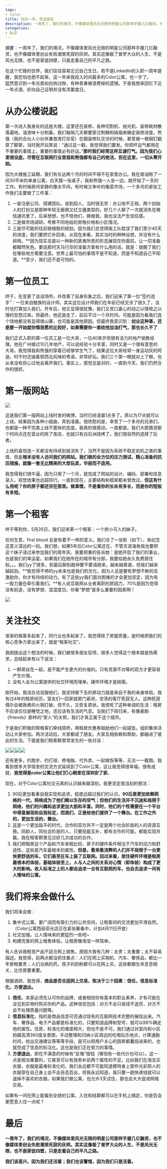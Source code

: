 ```yaml
---
tags: 
- color 
title: 创业一年，苟且偷生
description: 一周年了，我们的境况，不像媒体里风光无限的明星公司那样手握几亿融资，也不像媒体里创业失败潮里死寂的灰烬。其实这像极了普罗大众的人生，不是风光无限，也不是家徒四壁，只是走着自己的平凡之路。
categories: 
- 扯淡
---
```


摘要：一周年了，我们的境况，不像媒体里风光无限的明星公司那样手握几亿融资，也不像媒体里创业失败潮里死寂的灰烬。其实这像极了普罗大众的人生，不是风光无限，也不是家徒四壁，只是走着自己的平凡之路。

在这个忙碌的世界，我们往往容易忘记自己生日。若不是LinkedIn的入职一周年提醒，我恐怕也想不起来，这一年来我投入时间最多的Color公寓，也一岁了。  
猛然意识到一年光景如白驹过隙，有种青春被浪费掉的遗憾。于是我想来回忆下近一年点滴，好向自己证明并没有浑噩度日。 


# 从办公楼说起

第一次进入我身处的这座大楼，这里还在装修，各种切割机、抛光机、装修耗材散落遍地，油漆味十分刺鼻。我们每隔几天都要穿过荆棘和硝烟来确定装修进度。熊强（我的合伙人小伙伴兼首席打杂官）在跟装修队交涉的时候，甚至被一根钢钉戳穿了脚掌。当时我开玩笑说：“通过这一戳，我觉得我们要发。你把坏运气都用在不重要的事情上，重要的事情必有好运。”**那时我们经常这样互谑打气。因为我们心里很没底，尽管在互联网行业里我和熊强都有自己的绝活，但在这里，一切从零开始。**

因为大楼施工延期，我们有长达两个月的时间不得不在家里办公。我在南油租了一间30平米的单身公寓，白天摆一张桌子，我和熊强一人坐一边，就开始了一天的工作。有时候房间安静的像太平间，有时候又争吵的像菜市场，一个多月的紧张工作我们主要做了三件事：

1. 一是注册公司、搭建团队。说到招人，当时很无奈：办公地不正规，两个创始人的打扮又是那种年轻无极限又红又骚类型的，好几个人聊了一次就消失在微信通讯里了。后来想想，也不怪他们，换做我，我也没法产生信任感。
2. 二是做市场调研。考察不同地段的房租价格和小区情况。
3. 三是尽可能的往前做细致的规划。因为我们总觉得施工队耽误了我们至少40天的进度，我们要把它补回来。从现在来看，其实当时的种种设想，并没有什么卵用。**因为现实总是以一种新的匪夷所思的形态展现在你面前，让一切准备都黯然失色。要说那时天马行空的准备方案有什么用的话，就是：提醒了我们在哪些地方需要注意。世界上最可怕的事情不是不知道，而是不知道自己不知道。**至少，我们还不是可怕的。


# 第一位员工

终于，在变更了谈话场所，并改善了自身形象之后，我们迎来了第一位“签约选手”：一位来自魅族的设计师。其实这位设计师我们在年前已经交涉了很久了，当时也打算加入我们。开年后，他又显得很犹豫，我们又苦口婆心的动之以情晓之以理的忽悠过来。但最终，他还是走了，前后不过一个月时间。可能是因为看我们连个场地都没有显得很山寨，也可能是其他原因。但最终我意识到：**创业这种事，还是要一开始就你情我愿的比较好，如果需要你一直给他加油打气，那也长久不了**

我们正式入职的第一位员工是一位大哥，一位40来岁但很有活力的地产销售经理。他在广州做过10几年地产，可以说经验十分丰富，同时又是一个很有意思的大哥。我觉得我和熊强的穿着已经够学生气了，结果这位大哥经常一身运动灰的阿迪，时不时还操着鄂西北风味的粤语，非常好玩。我们三个第一眼就对上了眼，也从来没有担心过他会离开我们。事实上，感觉总是对的，一直到今天，我们仍然合作的很好。


# 第一版网站

![](first-version-web.png)

这是我们第一版网站上线时发的微博，当时已经凌晨1点多了。原以为17点就可以上线，结果因为各种小插曲，弄到凌晨。很欣慰的是，幸苦了一个多月的兄弟们，也都是一种不完美上线不罢休的态度。我真的很感动，一直都是。我们大胆猜测那个时间点还在营业的除了夜店，也就只有白石洲烧烤了。我们很自然的选择了后者。

上线的喜悦连一天都没有持续到就消失了，当然不是因为系统不稳定宕机之类的事情，而是**根本没有人访问我们的网站。我们做的全方位的压力测试、精心准备的抗压措施，就像一套无比精美的大型玩具，华丽而不适用。**

我觉得我们很牛逼，因为只用了一个月，就完成了网站的设计、编码、部署和信息录入，视觉效果也远超同行。一直到现在，主要结构和框架都未曾改过。**但这有什么用呢？你的房子都还空在那里。做事情，不是看你的长处有多长，而是你的短板有多短。**


# 第一个租客

终于等到你，5月26日，我们迎来第一个租客：一个娇小可人的妹子。

任何生意，first blood 总是有着不一样的意义。我们合了一张影（如下），来纪念这意义深远的一刻。我们想，如果5年后Color公寓还在，不管天涯海角我也要把这个妹子请过来参加我们的周年庆。我要郑重的告诉她：是她开启了我们的事业，也是我们的幸运星。如果我们在她所在的城市有分部，我要给她永久免费居住权。。。我们yy了很多，到最后聊到敲钟要不要请她来，越来越离谱，但我们越来越起劲。**我觉得不停的yy未来也是我们的文化，因为人总是要有梦想不断的去激励你，你才有持续的动力。有了这些yy我们面对困难的才会更加坚定，因为有一股力量在牵引着我们。**有人说互联网从业者离职的原因力，70%是因为觉得没有前途、没有梦想、混混度日。你看“梦想”是多么重要的因素啊！

![](%E7%AC%AC%E4%B8%80%E4%B8%AA%E7%A7%9F%E5%AE%A2.JPG)



# 关注社交

渐渐的租客多起来了，同行业也多起来了。我觉得除了房屋质量，是时候把我们的核心竞争力拿出来了，就是“租客社交”。

我刚提出这个想法的时候，我们被很多朋友狂喷，很多人觉得这个根本就是伪需求，总结起来有以下说法：

1. 一群屌丝在一起，是不能产生更大的价值的。只有资源不对等的双方才更容易产生价值。
2. 没有人会为公寓提供的社交环境而埋单。硬件环境才是刚需。 

刚开始，我没办法说服他们，我坚持做下去的原动力就是来自于我的亲身体验。我有过4年的租房经历，室友们一回家就房门紧闭，空荡的客厅死寂无人。这种死寂偶尔会被我煮的火锅打破，但不久，又恢复原状。我恨死了这种单调的生活：租房不应该仅仅是睡觉之地，还应该有生活的气息。当我们下班归来，有像美剧《friends》那样的“家人”的关照，我们才真正属于这个城市。    

于是我们积极的帮租客们牵线搭桥，用租房优惠券鼓励他们一起搓饭，组织集体活动让大家参加。两次活动后，大家都成了朋友。大家互相依赖和帮助，都融进了彼此的生活。下面是我们租客群里常发生的一些对话：

<img style="display:inline" src="chat_log_1.PNG"/><img style="display:inline" src="chat_log_2.PNG"/><img style="display:inline" src="chat_log_5.PNG"/><img style="display:inline" src="chat_log_6.PNG"/>

还有更多，约跑步、约打球、修电脑、代外卖、一起做饭等等，无法一一截图。我看到很多大学宿舍的交流方式延续到了Color公寓，这让我觉得很幸福，很有成就，**我觉得是color公寓让他们打心眼里在深圳安了家**。

现在，对于Color公寓社交元素的认识越来越深刻，我更坚定我当初的想法：

1. 90后更加看重自我实现和追求，程度远超过我们的认识。**90后是更加依赖网络的一代，网络成为了他们赖以生存的空气；但他们的生活并不沉迷和局限于网络，他们的兴趣和追求更加大胆和丰富。同时，他们的个性需要在一个平台中得意展现和自我标定，而我们，正是给他们提供了一个舞台。在工作之外的，更加生活的，舞台。**
2. 这是一个更加扁平的时代，合作的双方并不一定是两个社会阶层的人的资源互换。同龄人，同社会阶层的人，只要技能互补，都有合作的可能，都能实现共赢。我在租客群里见过好几次成功的合作。
3. 我们把租房这个产品和汽车来相比较，房子的硬件条件相当于汽车的动力和舒适性，这些是汽车最根本的属性。**但是，愈来愈流弊的人们并不局限于一台更快更舒适的车，它们甚至在车上装了互联网。回过来看，居住硬件环境是租房最根本的体验，基础体验至上，人与人之间的关系对心情（即体验）构成了更大的影响。收入标准之上的人都会追求一台有互联网的车，也会去追求一间有人情味的公寓。**


# 我们将来会做什么

我们将来会做：

1. 集中式公寓。更广阔而有吸引力的公共空间，让租客间的交流更加平滑自然。（Color公寓西丽茶光店正在紧张筹备中，计划4月11日开放）
2. 社交加强。让人情味来的更猛烈一些吧~
3. 构建完善的网上租售体验。让租房像淘宝一样简单。

有人告诉我租赁产品不适合网上销售。原因大致有几种：太贵；太重要；太不容易描述。我觉得，前两点都没抓住重点：人们在网上买相机、汽车、奢侈品，都比一年房租要贵；人们治病的药，孩子的奶粉都可以在网上买，这些都跟生命息息相关，比住房要重要。

根据调研，我觉得，**商品是否合适网上交易，取决于三个因素：信任，信息标准化，方便退出。**

1. **信任**。卖家必须先认可你的品牌，或者相信你有基本的职业素养，才有可能在没见到实物时购买你的产品。这种信任包括：对方不会只收钱不送货，对方不会不处理质量问题等。
2. **信息标准化**，指的是商品信息可否通过现有的互联网技术完整的展现出来。汽车、奢侈品、电子产品都是标准化的，只要知道品牌和型号，就可以99%确定他的属性。住房，标准化的难度稍大，但也不是不可。我们通过对室内和小区拍摄高清360度全景图，手动整理和归纳小区周边的吃喝玩乐地点，计算通勤时间，给出交通建议等等等手段，是可以把用户关心的因素都囊括进来的，也就完成了信息的标注化。这也是我们正在努力的事情。 
3. **方便退出**，即在不满意的时候有“反悔”按钮（哪怕有一些代价也可以）。这一点是相当重要的，它甚至可以有效弥补前两个属性的不足。比如我们在淘宝买衣服，衣服是最难标准化的，我们永远都不可能知道模特身上那件光彩照人的衣服穿在自己身上会不会丑态百出，但我永远知道，我只要一趟快递钱就可以退掉不喜欢的衣服。如果我们做公寓，也允许3天试住，那也会大大促进网络交易。

如果有一间在网上能看到全貌的公寓，入住和结算都可以在手机上搞定，你是否会更愿意入住一点呢？

# 最后

**一周年了，我们的境况，不像媒体里风光无限的明星公司那样手握几亿融资，也不像媒体里创业失败潮里死寂的灰烬。其实这像极了普罗大众的人生，不是风光无限，也不是家徒四壁，只是走着自己的平凡之路。**

**我们该高兴，因为我们还活着；我们也该警惕，因为我们只是活着。**

